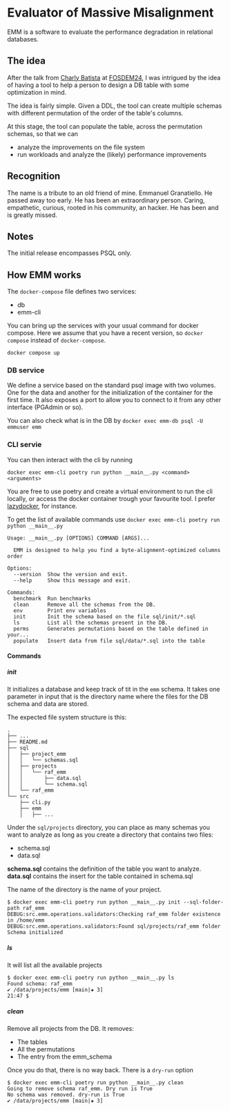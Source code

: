 # Evaluator of Massive Misalignment
EMM is a software to evaluate the performance degradation in relational databases.

## The idea
After the talk from [Charly Batista](https://fosdem.org/2024/schedule/event/fosdem-2024-3601-reducing-costs-and-improving-performance-with-data-modeling-in-postgres/) at [FOSDEM24](https://fosdem.org/2024/), I was intrigued by the idea of having a tool to help a person to design a DB table with some optimization in mind.

The idea is fairly simple. Given a DDL, the tool can create multiple schemas with different permutation of the order of the table's columns.

At this stage, the tool can populate the table, across the permutation schemas, so that we can
* analyze the improvements on the file system
* run workloads and analyze the (likely) performance improvements

## Recognition
The name is a tribute to an old friend of mine. Emmanuel Granatiello. He passed away too early. He has been an extraordinary person. Caring, empathetic, curious, rooted in his community, an hacker. He has been and is greatly missed.

## Notes
The initial release encompasses PSQL only.

## How EMM works
The `docker-compose` file defines two services:
* db
* emm-cli

You can bring up the services with your usual command for docker compose. Here we assume that you have a recent version, so `docker compose` instead of `docker-compose`.

```
docker compose up
```

### DB service
We define a service based on the standard psql image with two volumes. One for the data and another for the initialization of the container for the first time.
It also exposes a port to allow you to connect to it from any other interface (PGAdmin or so).

You can also check what is in the DB by `docker exec emm-db psql -U emmuser emm`

### CLI servie

You can then interact with the cli by running
```
docker exec emm-cli poetry run python __main__.py <command> <arguments>
```

You are free to use poetry and create a virtual environment to run the cli locally, or access the docker container trough your favourite tool.
I prefer [lazydocker](https://github.com/jesseduffield/lazydocker), for instance.

To get the list of available commands use `docker exec emm-cli poetry run python __main__.py`
```
Usage: __main__.py [OPTIONS] COMMAND [ARGS]...

  EMM is designed to help you find a byte-alignment-optimized columns order

Options:
  --version  Show the version and exit.
  --help     Show this message and exit.

Commands:
  benchmark  Run benchmarks
  clean      Remove all the schemas from the DB.
  env        Print env variables
  init       Init the schema based on the file sql/init/*.sql
  ls         List all the schemas present in the DB.
  perms      Generates permutations based on the table defined in your...
  populate   Insert data from file sql/data/*.sql into the table
```

#### Commands
##### init
It initializes a database and keep track of tit in the `emm` schema.
It takes one parameter in input that is the directory name where the files for the DB schema and data are stored.

The expected file system structure is this:

```
.
├── ...
├── README.md
├── sql
│   ├── project_emm
│   │   └── schemas.sql
│   ├── projects
│   │   └── raf_emm
│   │       ├── data.sql
│   │       └── schema.sql
│   └── raf_emm
└── src
    ├── cli.py
    ├── emm
    │   ├── ...

```
Under the `sql/projects` directory, you can place as many schemas you want to analyze as long as you create a directory that contains two files:
* schema.sql
* data.sql

**schema.sql** contains the definition of the table you want to analyze.
**data.sql** contains the insert for the table contained in schema.sql

The name of the directory is the name of your project.

```
$ docker exec emm-cli poetry run python __main__.py init --sql-folder-path raf_emm
DEBUG:src.emm.operations.validators:Checking raf_emm folder existence in /home/emm
DEBUG:src.emm.operations.validators:Found sql/projects/raf_emm folder
Schema initialized
```
##### ls
It will list all the available projects
```
$ docker exec emm-cli poetry run python __main__.py ls
Found schema: raf_emm
✔ /data/projects/emm [main|✚ 3]
21:47 $
```

##### clean
Remove all projects from the DB. It removes:
* The tables
* All the permutations
* The entry from the emm_schema

Once you do that, there is no way back.
There is a `dry-run` option

```
$ docker exec emm-cli poetry run python __main__.py clean
Going to remove schema raf_emm. Dry run is True
No schema was removed. dry-run is True
✔ /data/projects/emm [main|✚ 3]

```
